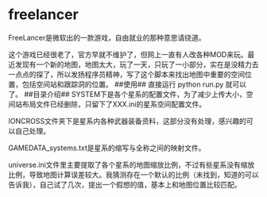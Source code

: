 # freelancer
FreeLancer是微软出的一款游戏，自由就业的那种意思请绕道。

这个游戏已经很老了，官方早就不维护了，但网上一直有人改各种MOD来玩。最近发现有一个新的地图，地图太大，玩了一天，只玩了一小部分，实在是没精力去一点点的探了，所以发扬程序员精神，写了这个脚本来找出地图中重要的空间位置，包括空间站和跟踪洞的位置。
##使用##
直接运行 python run.py 就可以了。
##目录介绍##
SYSTEM下是各个星系的配置文件，为了减少上传大小，空间站布局文件已经删除，只留下了XXX.ini的星系空间配置文件。

IONCROSS文件夹下是星系内各种武器装备资料，这部分没有处理，感兴趣的可以自己处理。

GAMEDATA_systems.txt是星系的缩写与全称之间的映射文件。

universe.ini文件里主要提取了各个星系的地图缩放比例，不过有些星系没有缩放比例，导致地图计算误差较大。我猜测存在一个默认的比例（未找到，知道的可以告诉我），自己试了几次，提出一个假想的值，基本上和地图位置比较匹配。
